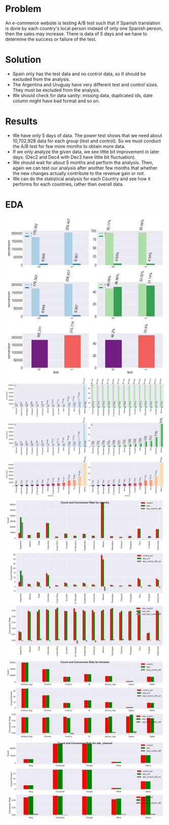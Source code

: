 # Problem
An e-commerce website is testing A/B test such that if Spanish translation
is done by each country's local person instead of only one Spanish person,
then the sales may increase. There is data of 5 days and we have to determine
the success or failure of the test.

# Solution
- Spain only has the test data and no control data, so It should be excluded from the analysis.
- The Argentina and Uruguay have very different test and control sizes.
  They must be excluded from the analysis.
- We should check for data sanity: missing data, duplicated ids, date column might have bad format and so on.


# Results
- We have only 5 days of data. The power test shows that we need about 10,702,928 data for each group (test and control). So we must conduct the A/B test for few more
months to obtain more data.
- If we only analyze the given data, we see little bit improvement in later days. (Dec2 and Dec4 with Dec3 have little bit fluctuation).
- We should wait for about 5 months and perform the analysis. Then, again we can
test our analysis after another few months that whether the new changes actually
contribute to the revenue gain or not.
- We can do the statistical analysis for each Country and see how it performs
for each countries, rather than overall data.


# EDA
![](images/test_vs_conversion.png)
![](images/country_vs_conversion.png)
![](images/country_test_vs_control.png)
![](images/browser_test_vs_control.png)
![](images/ads_channel_test_vs_control.png)